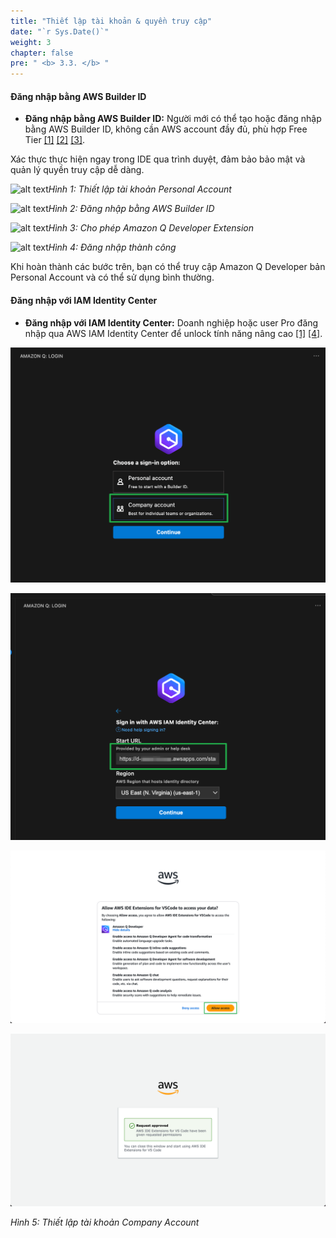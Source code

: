 ```yaml
---
title: "Thiết lập tài khoản & quyền truy cập"
date: "`r Sys.Date()`"
weight: 3
chapter: false
pre: " <b> 3.3. </b> "
---
```


#### Đăng nhập bằng AWS Builder ID

- **Đăng nhập bằng AWS Builder ID:** Người mới có thể tạo hoặc đăng nhập bằng AWS Builder ID, không cần AWS account đầy đủ, phù hợp Free Tier [[1]](https://aws.amazon.com/vi/q/developer/getting-started/) [[2]](https://aws.amazon.com/vi/awstv/watch/d2a2b019175/) [[3]](https://community.aws/content/2fVw1hN4VeTF3qtVSZHfQiQUS16/getting-started-with-amazon-q-developer-in-visual-studio-code?lang=en).

Xác thực thực hiện ngay trong IDE qua trình duyệt, đảm bảo bảo mật và quản lý quyền truy cập dễ dàng.

![alt text](/images/3-setting-up-dev-environment/3.3-setting-up-credentials/image.png?width=90pc)*Hình 1: Thiết lập tài khoản Personal Account*

<!-- Đăng nhập bằng AWS Builder ID  -->
![alt text](/images/3-setting-up-dev-environment/3.3-setting-up-credentials/image-1.png?width=90pc)*Hình 2: Đăng nhập bằng AWS Builder ID*

<!-- Allow Amazon Q Developer Extension -->
![alt text](/images/3-setting-up-dev-environment/3.3-setting-up-credentials/image-2.png?width=90pc)*Hình 3: Cho phép Amazon Q Developer Extension*

<!-- Đăng nhập thành công Amazon Q -->
![alt text](/images/3-setting-up-dev-environment/3.3-setting-up-credentials/image-3.png?width=90pc)*Hình 4: Đăng nhập thành công*

Khi hoàn thành các bước trên, bạn có thể truy cập Amazon Q Developer bản Personal Account và có thể sử dụng bình thường.

#### Đăng nhập với IAM Identity Center

- **Đăng nhập với IAM Identity Center:** Doanh nghiệp hoặc user Pro đăng nhập qua AWS IAM Identity Center để unlock tính năng nâng cao [[1]](https://aws.amazon.com/vi/q/developer/getting-started/) [[4]](https://aws.amazon.com/vi/q/developer/build/).


<!-- Đăng nhập tài khoản bằng Company Account -->
![alt text](image.png)

<!-- Đăng nhập với Start URL -->
![alt text](image-1.png)

<!-- Allow Access cho Amazon Q Developer -->
![alt text](image-2.png)

<!-- Đăng nhập thành công -->
![alt text](image-3.png)

*Hình 5: Thiết lập tài khoản Company Account*

